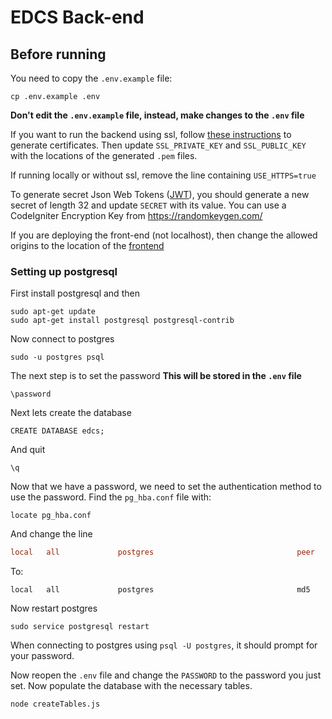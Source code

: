 # EDCS Back-end

## Before running
You need to copy the `.env.example` file:
```
cp .env.example .env
```
__Don't edit the `.env.example` file, instead, make changes to the `.env` file__

If you want to run the backend using ssl, follow [these instructions](https://www.nginx.com/blog/using-free-ssltls-certificates-from-lets-encrypt-with-nginx/) to generate certificates. Then update `SSL_PRIVATE_KEY` and `SSL_PUBLIC_KEY` with the locations of the generated `.pem` files.

If running locally or without ssl, remove the line containing `USE_HTTPS=true`

To generate secret Json Web Tokens ([JWT](https://jwt.io/introduction/)), you should generate a new secret of length 32 and update `SECRET` with its value. You can use a CodeIgniter Encryption Key from https://randomkeygen.com/ 

If you are deploying the front-end (not localhost), then change the allowed origins to the location of the [frontend](https://github.com/Jss7268/KGCOESeniorProjectWeb)

### Setting up postgresql
First install postgresql and then 
```
sudo apt-get update
sudo apt-get install postgresql postgresql-contrib
```
Now connect to postgres
```
sudo -u postgres psql
```
The next step is to set the password __This will be stored in the `.env` file__
```
\password
```
Next lets create the database
```
CREATE DATABASE edcs;
```
And quit
```
\q
```
Now that we have a password, we need to set the authentication method to use the password.
Find the `pg_hba.conf` file with:
```
locate pg_hba.conf
```
And change the line
```conf
local   all             postgres                                peer
```
To:
```
local   all             postgres                                md5
```
Now restart postgres
```
sudo service postgresql restart
```
When connecting to postgres using `psql -U postgres`, it should prompt for your password.

Now reopen the `.env` file and change the `PASSWORD` to the password you just set.
Now populate the database with the necessary tables.
```
node createTables.js
```
